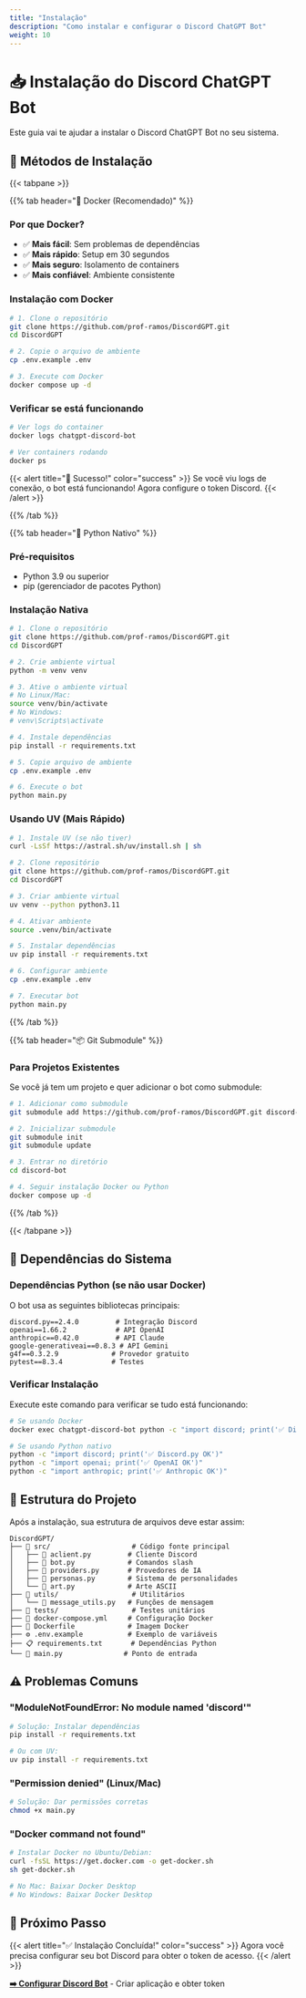 ```yaml
---
title: "Instalação"
description: "Como instalar e configurar o Discord ChatGPT Bot"
weight: 10
---
```


# 📥 Instalação do Discord ChatGPT Bot

Este guia vai te ajudar a instalar o Discord ChatGPT Bot no seu sistema.

## 🎯 Métodos de Instalação

{{< tabpane >}}

{{% tab header="🐳 Docker (Recomendado)" %}}

### Por que Docker?
- ✅ **Mais fácil**: Sem problemas de dependências
- ✅ **Mais rápido**: Setup em 30 segundos
- ✅ **Mais seguro**: Isolamento de containers
- ✅ **Mais confiável**: Ambiente consistente

### Instalação com Docker

```bash
# 1. Clone o repositório
git clone https://github.com/prof-ramos/DiscordGPT.git
cd DiscordGPT

# 2. Copie o arquivo de ambiente
cp .env.example .env

# 3. Execute com Docker
docker compose up -d
```

### Verificar se está funcionando

```bash
# Ver logs do container
docker logs chatgpt-discord-bot

# Ver containers rodando
docker ps
```

{{< alert title="🎉 Sucesso!" color="success" >}}
Se você viu logs de conexão, o bot está funcionando! Agora configure o token Discord.
{{< /alert >}}

{{% /tab %}}

{{% tab header="🐍 Python Nativo" %}}

### Pré-requisitos
- Python 3.9 ou superior
- pip (gerenciador de pacotes Python)

### Instalação Nativa

```bash
# 1. Clone o repositório  
git clone https://github.com/prof-ramos/DiscordGPT.git
cd DiscordGPT

# 2. Crie ambiente virtual
python -m venv venv

# 3. Ative o ambiente virtual
# No Linux/Mac:
source venv/bin/activate
# No Windows:
# venv\Scripts\activate

# 4. Instale dependências
pip install -r requirements.txt

# 5. Copie arquivo de ambiente
cp .env.example .env

# 6. Execute o bot
python main.py
```

### Usando UV (Mais Rápido)

```bash
# 1. Instale UV (se não tiver)
curl -LsSf https://astral.sh/uv/install.sh | sh

# 2. Clone repositório
git clone https://github.com/prof-ramos/DiscordGPT.git
cd DiscordGPT

# 3. Criar ambiente virtual
uv venv --python python3.11

# 4. Ativar ambiente
source .venv/bin/activate

# 5. Instalar dependências
uv pip install -r requirements.txt

# 6. Configurar ambiente
cp .env.example .env

# 7. Executar bot
python main.py
```

{{% /tab %}}

{{% tab header="📦 Git Submodule" %}}

### Para Projetos Existentes

Se você já tem um projeto e quer adicionar o bot como submodule:

```bash
# 1. Adicionar como submodule
git submodule add https://github.com/prof-ramos/DiscordGPT.git discord-bot

# 2. Inicializar submodule
git submodule init
git submodule update

# 3. Entrar no diretório
cd discord-bot

# 4. Seguir instalação Docker ou Python
docker compose up -d
```

{{% /tab %}}

{{< /tabpane >}}

## 🔧 Dependências do Sistema

### Dependências Python (se não usar Docker)

O bot usa as seguintes bibliotecas principais:

```text
discord.py==2.4.0         # Integração Discord
openai==1.66.2            # API OpenAI
anthropic==0.42.0         # API Claude
google-generativeai==0.8.3 # API Gemini
g4f==0.3.2.9             # Provedor gratuito
pytest==8.3.4            # Testes
```

### Verificar Instalação

Execute este comando para verificar se tudo está funcionando:

```bash
# Se usando Docker
docker exec chatgpt-discord-bot python -c "import discord; print('✅ Discord.py OK')"

# Se usando Python nativo
python -c "import discord; print('✅ Discord.py OK')"
python -c "import openai; print('✅ OpenAI OK')"
python -c "import anthropic; print('✅ Anthropic OK')"
```

## 📁 Estrutura do Projeto

Após a instalação, sua estrutura de arquivos deve estar assim:

```
DiscordGPT/
├── 📂 src/                    # Código fonte principal
│   ├── 🐍 aclient.py         # Cliente Discord
│   ├── 🐍 bot.py             # Comandos slash
│   ├── 🐍 providers.py       # Provedores de IA
│   ├── 🐍 personas.py        # Sistema de personalidades
│   └── 🎨 art.py             # Arte ASCII
├── 📂 utils/                  # Utilitários
│   └── 🐍 message_utils.py   # Funções de mensagem
├── 📂 tests/                  # Testes unitários
├── 🐳 docker-compose.yml     # Configuração Docker
├── 🐳 Dockerfile             # Imagem Docker
├── ⚙️ .env.example           # Exemplo de variáveis
├── 📋 requirements.txt       # Dependências Python
└── 🐍 main.py               # Ponto de entrada
```

## ⚠️ Problemas Comuns

### "ModuleNotFoundError: No module named 'discord'"

```bash
# Solução: Instalar dependências
pip install -r requirements.txt

# Ou com UV:
uv pip install -r requirements.txt
```

### "Permission denied" (Linux/Mac)

```bash
# Solução: Dar permissões corretas
chmod +x main.py
```

### "Docker command not found"

```bash
# Instalar Docker no Ubuntu/Debian:
curl -fsSL https://get.docker.com -o get-docker.sh
sh get-docker.sh

# No Mac: Baixar Docker Desktop
# No Windows: Baixar Docker Desktop
```

## 🎯 Próximo Passo

{{< alert title="✅ Instalação Concluída!" color="success" >}}
Agora você precisa configurar seu bot Discord para obter o token de acesso.
{{< /alert >}}

[**➡️ Configurar Discord Bot**](../discord-setup/) - Criar aplicação e obter token